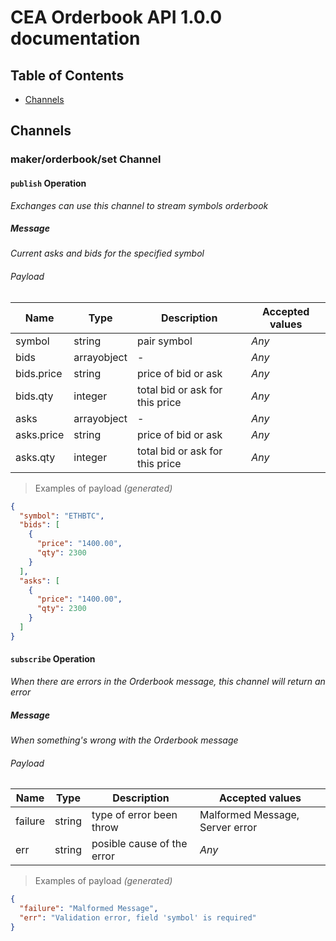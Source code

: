 # CEA Orderbook API 1.0.0 documentation

## Table of Contents

* [Channels](#channels)

## Channels

### **maker/orderbook/set** Channel

#### `publish` Operation

*Exchanges can use this channel to stream symbols orderbook*

##### Message

*Current asks and bids for the specified symbol*

###### Payload

| Name | Type | Description | Accepted values |
|-|-|-|-|
| symbol | string | pair symbol | _Any_ |
| bids | arrayobject | - | _Any_ |
| bids.price | string | price of bid or ask | _Any_ |
| bids.qty | integer | total bid or ask for this price | _Any_ |
| asks | arrayobject | - | _Any_ |
| asks.price | string | price of bid or ask | _Any_ |
| asks.qty | integer | total bid or ask for this price | _Any_ |

> Examples of payload _(generated)_

```json
{
  "symbol": "ETHBTC",
  "bids": [
    {
      "price": "1400.00",
      "qty": 2300
    }
  ],
  "asks": [
    {
      "price": "1400.00",
      "qty": 2300
    }
  ]
}
```



#### `subscribe` Operation

*When there are errors in the Orderbook message, this channel will return an error*

##### Message

*When something's wrong with the Orderbook message*

###### Payload

| Name | Type | Description | Accepted values |
|-|-|-|-|
| failure | string | type of error been throw | Malformed Message, Server error |
| err | string | posible cause of the error | _Any_ |

> Examples of payload _(generated)_

```json
{
  "failure": "Malformed Message",
  "err": "Validation error, field 'symbol' is required"
}
```




